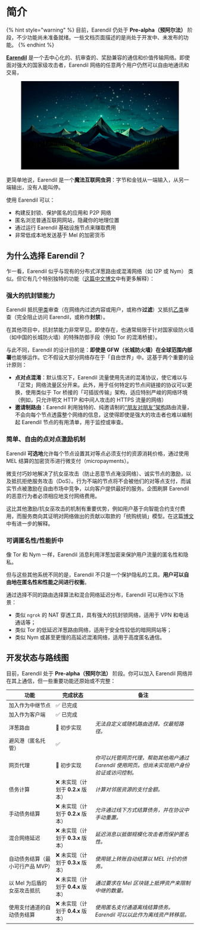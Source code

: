 # 简介

{% hint style="warning" %}
目前，Earendil 仍处于 **Pre-alpha（预阿尔法）** 阶段，不少功能尚未准备就绪。一些文档页面描述的是尚处于开发中、未发布的功能。
{% endhint %}

[**Earendil**](https://earendil.network) 是一个去中心化的、抗审查的、奖励兼容的通信和价值传输网络。即使面对强大的国家级攻击者，Earendil 网络的任意两个用户仍然可以自由地通讯和交易，

<figure><img src="../en/.gitbook/assets/image.png" alt=""><figcaption></figcaption></figure>

更简单地说，Earendil 是一个**魔法互联网虫洞**：字节和金钱从一端输入，从另一端输出，没有人能叫停。

使用 Earendil 可以：

- 构建反封锁、保护匿名的应用和 P2P 网络
- 匿名浏览普通互联网网站，隐藏你的地理位置
- 通过运行 Earendil 基础设施节点来赚取费用
- 非常低成本地发送基于 Mel 的加密货币

## 为什么选择 Earendil？

乍一看，Earendil 似乎与现有的分布式洋葱路由或混淆网络（如 I2P 或 Nym） 类似。但它有几个特别独特的功能（[这篇中文博文](https://nullchinchilla.me/2023/11/qian-tan-earendil/)中有更多解释）：

### 强大的抗封锁能力

Earendil 抵抗[甲类](https://nullchinchilla.me/2023/05/two-kinds-of-censorship-resistance/)审查（在网络内过滤内容或用户，或称作**过滤**）又抵抗[乙类](https://nullchinchilla.me/2023/05/two-kinds-of-censorship-resistance/)审查（完全阻止访问 Earendil，或称作**封禁**）。

在其他项目中，抗封禁能力非常罕见。即使存在，也通常局限于针对国家级防火墙（如中国的长城防火墙）的特殊防御手段（例如 Tor 的混淆桥接）。

与此不同，Earendil 的设计目的是：**即使是 GFW（长城防火墙）在全球范围内部署**也能够运作。它不假设大部分网络存在于「自由世界」中。这基于两个重要的设计原则：

- **点对点混淆**：默认情况下，Earendil 流量使用先进的混淆协议，使它难以与「正常」网络流量区分开来。此外，用于任何特定的节点间链接的协议可以更换，使用类似于 Tor 桥接的「可插拔传输」架构，适应特别严峻的网络环境（例如，只允许明文 HTTP 和中间人攻击的 HTTPS 流量的网络）
- **邀请制路由**：Earendil 利用独特的、纯邀请制的[“朋友对朋友”架构](wiki/architecture.md)路由流量，不会向每个节点透露整个网络的信息，这使得即使是强大的攻击者也难以编制起 Earendil 节点的有用清单，用于监控或审查。

### 简单、自由的点对点激励机制

Earendil **可选地**允许每个节点设置其对等点必须支付的资源消耗价格，通过使用 MEL 结算的加密货币进行微支付（micropayments）。

微支付巧妙地解决了抗女巫攻击（防止恶意节点淹没网络）、诚实节点的激励，以及抵抗拒绝服务攻击（DoS）。行为不端的节点将不会被他们的对等点支付，而诚实节点被激励在自由市场中竞争，以向客户提供最好的服务。企图刷屏 Earendil 的恶意行为者必须相应地支付网络费用。

这比其他激励/抗女巫攻击的机制有重要优势，例如用户基于向智能合约支付费用，而服务商向其证明对网络做出的贡献以取款的「统购统销」模型。在这篇[博文](https://nullchinchilla.me/2023/07/earendil-incentives/)中有进一步的解释。

### 可调匿名性/性能折中

像 Tor 和 Nym 一样，Earendil 消息利用洋葱加密来保护用户流量的匿名性和隐私。

但与这些其他系统不同的是，Earendil 不只是一个保护隐私的工具。**用户可以自由地在匿名性和性能之间进行权衡**。

通过选择不同的路由选择算法和混合网络延迟分布，Earendil 可以用作以下场景：

- 类似 `ngrok` 的 NAT 穿透工具，具有强大的抗封锁网络，适用于 VPN 和电话通话等；
- 类似 Tor 的低延迟洋葱路由网络，适用于安全性较低的暗网网站等；
- 类似 Nym 或甚至更慢的高延迟混淆网络，适用于高度匿名通信。

## 开发状态与路线图

目前，Earendil 处于 **Pre-alpha（预阿尔法）** 阶段。你可以加入 Earendil 网络并在其上通信，但一些重要功能还原始或不完整：

| 功能                             | 完成状态                           | 备注                                                                                         |
| -------------------------------- | ---------------------------------- | -------------------------------------------------------------------------------------------- |
| 加入作为中继节点                 | :white_check_mark: 已完成          |                                                                                              |
| 加入作为客户端                   | :white_check_mark: 已完成          |                                                                                              |
| 洋葱路由                         | 🚧 初步实现                        | _无法自定义或随机路由选择。仅最短路径。_                                                     |
| 避风港（匿名托管）               | :white_check_mark:                 |                                                                                              |
| 网页代理                         | 🚧 初步实现                        | _你可以托管网页代理，帮助其他用户通过 Earendil 使用网页。但尚未实现用户身份验证或访问控制。_ |
| 债务计算                         | ❌ 未实现（计划于 **0.2.x** 版本） | _计算对邻居资源的支付金额。_                                                                 |
| 手动债务结算                     | ❌ 未实现（计划于 **0.2.x** 版本） | _允许通过线下方式结算债务，并在协议中手动重置。_                                             |
| 混合网络延迟                     | ❌ 未实现（计划于 **0.3.x** 版本） | _延迟消息以抵御规模化攻击者而保护匿名性。_                                                   |
| 自动债务结算（最小可行产品 MVP） | ❌ 未实现（计划于 **0.3.x** 版本） | _使用链上转账自动结算以 MEL 计价的债务。_                                                    |
| 以 Mel 为后盾的女巫攻击抵抗      | ❌ 未实现（计划于 **0.4.x** 版本） | _通过要求在 Mel 区块链上抵押资产来限制中继的数量。_                                          |
| 使用支付通道的自动债务结算       | ❌ 未实现（计划于 **0.4.x** 版本） | _使用匿名支付通道离线结算债务。Earendil 可以以此作为离线资产转移层。_                        |
